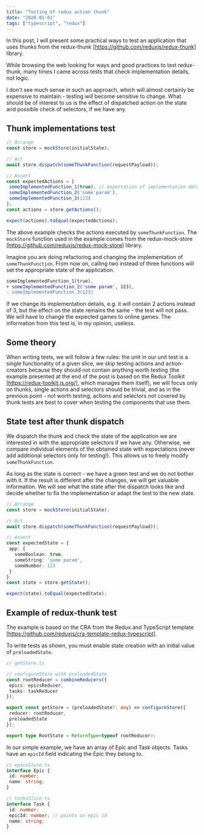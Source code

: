 ```yaml
---
title: "Testing of redux action thunk"
date: "2020-01-01"
tags: ["typescript", "redux"]
---
```


In this post, I will present some practical ways to test an application that uses thunks from the redux-thunk [https://github.com/reduxjs/redux-thunk] library.

While browsing the web looking for ways and good practices to test redux-thunk, many times I came across tests that check implementation details, not logic.

I don't see much sense in such an approach, which will almost certainly be expensive to maintain - testing will become sensitive to change. What should be of interest to us is the effect of dispatched action on the state and possible check of selectors, if we have any.

## Thunk implementations test

~~~typescript
// Arrange
const store = mockStore(initialState);

// Act
await store.dispatch(someThunkFunction(requestPayload));

// Assert
const expectedActions = [
 someImplementedFunction_1(true), // expectation of implementation details
 someImplementedFunction_2('some param'),
 someImplementedFunction_3(123)
];
const actions = store.getActions();

expect(actions).toEqual(expectedActions);
~~~

The above example checks the actions executed by `someThunkFunction`. The `mockStore` function used in the example comes from the redux-mock-store [https://github.com/reduxjs/redux-mock-store] library.

Imagine you are doing refactoring and changing the implementation of `someThunkFunction`. From now on, calling two instead of three functions will set the appropriate state of the application.

~~~diff
someImplementedFunction_1(true),
+ someImplementedFunction_2('some param', 123),
- someImplementedFunction_3(123)
~~~

If we change its implementation details, e.g. it will contain 2 actions instead of 3, but the effect on the state remains the same - the test will not pass. We will have to change the expected games to online games. The information from this test is, in my opinion, useless.

## Some theory

When writing tests, we will follow a few rules:
the unit in our unit test is a single functionality of a given slice,
we skip testing actions and action-creators because they should not contain anything worth testing (the example presented at the end of the post is based on the Redux Toolkit [https://redux-toolkit.js.org/], which manages them itself),
we will focus only on thunks, single actions and selectors should be trivial, and as in the previous point - not worth testing,
actions and selectors not covered by thunk tests are best to cover when testing the components that use them.

## State test after thunk dispatch

We dispatch the thunk and check the state of the application we are interested in with the appropriate selectors if we have any. Otherwise, we compare individual elements of the obtained state with expectations (never add additional selectors only for testing!). This allows us to freely modify `someThunkFunction`.

As long as the state is correct - we have a green test and we do not bother with it. If the result is different after the changes, we will get valuable information. We will see what the state after the dispatch looks like and decide whether to fix the implementation or adapt the test to the new state.

~~~typescript
// Arrange
const store = mockStore(initialState);

// Act
await store.dispatch(someThunkFunction(requestPayload));

// Assert
const expectedState = {
 app: {
   someBoolean: true,
   someString: 'some param',
   someNumber: 123
 }
}
const state = store.getState();

expect(state).toEqual(expectedState);
~~~

## Example of redux-thunk test

The example is based on the CRA from the Redux and TypeScript template [https://github.com/reduxjs/cra-template-redux-typescript].

To write tests as shown, you must enable state creation with an initial value of `preloadedState`.

~~~typescript
// getStore.ts

// configureStore with preloadedState
const rootReducer = combineReducers({
 epics: epicsReducer,
 tasks: taskReducer
});

export const getStore = (preloadedState?: any) => configureStore({
 reducer: rootReducer,
 preloadedState
});

export type RootState = ReturnType<typeof rootReducer>;
~~~

In our simple example, we have an array of Epic and Task objects. Tasks have an `epicId` field indicating the Epic they belong to.

~~~typescript
// epicsSlice.ts
interface Epic {
 id: number;
 name: string;
}

// tasksSlice.ts
interface Task {
 id: number;
 epicId: number; // points on epic id
 name: string;
}
~~~
